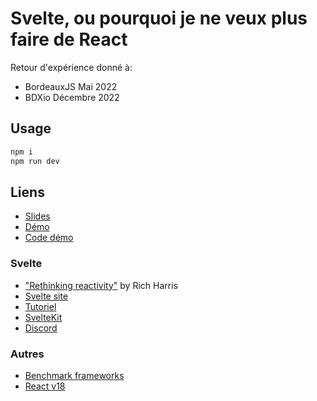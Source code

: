 # Svelte, ou pourquoi je ne veux plus faire de React

Retour d'expérience donné à:
- BordeauxJS Mai 2022
- BDXio Décembre 2022

## Usage

```bash
npm i
npm run dev
```

## Liens

- [Slides](https://svelte-slides-ourson.vercel.app/)
- [Démo](https://svelte-demo-ourson.vercel.app/)
- [Code démo](https://github.com/iOiurson/svelte-demo/tree/master)

### Svelte

- ["Rethinking reactivity"](https://youtu.be/AdNJ3fydeao) by Rich Harris
- [Svelte site](https://svelte.dev/)
- [Tutoriel](https://svelte.dev/tutorial/basics)
- [SvelteKit](https://kit.svelte.dev/)
- [Discord](https://discord.com/invite/yy75DKs)

### Autres

- [Benchmark frameworks](https://krausest.github.io/js-framework-benchmark/current.html)
- [React v18](https://reactjs.org/blog/2022/03/29/react-v18.html)
